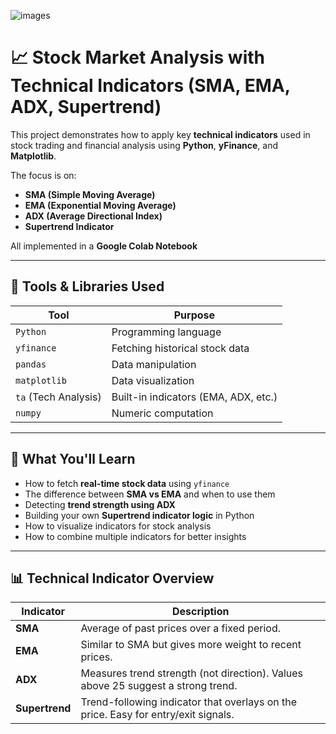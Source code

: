 



![images](https://github.com/user-attachments/assets/d6c8ace3-3670-452b-918b-13ba840776b9)





# 📈 Stock Market Analysis with Technical Indicators (SMA, EMA, ADX, Supertrend)

This project demonstrates how to apply key **technical indicators** used in stock trading and financial analysis using **Python**, **yFinance**, and **Matplotlib**.

The focus is on:
- **SMA (Simple Moving Average)**
- **EMA (Exponential Moving Average)**
- **ADX (Average Directional Index)**
- **Supertrend Indicator**

All implemented in a **Google Colab Notebook** 

---

## 🔧 Tools & Libraries Used

| Tool            | Purpose                            |
|-----------------|-------------------------------------|
| `Python`        | Programming language                |
| `yfinance`      | Fetching historical stock data      |
| `pandas`        | Data manipulation                   |
| `matplotlib`    | Data visualization                  |
| `ta` (Tech Analysis) | Built-in indicators (EMA, ADX, etc.) |
| `numpy`         | Numeric computation                 |

---

## 📌 What You'll Learn

- How to fetch **real-time stock data** using `yfinance`
- The difference between **SMA vs EMA** and when to use them
- Detecting **trend strength using ADX**
- Building your own **Supertrend indicator logic** in Python
- How to visualize indicators for stock analysis
- How to combine multiple indicators for better insights

---

## 📊 Technical Indicator Overview

| Indicator | Description |
|-----------|-------------|
| **SMA** | Average of past prices over a fixed period. |
| **EMA** | Similar to SMA but gives more weight to recent prices. |
| **ADX** | Measures trend strength (not direction). Values above 25 suggest a strong trend. |
| **Supertrend** | Trend-following indicator that overlays on the price. Easy for entry/exit signals. |


